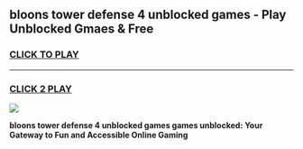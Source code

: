 
## bloons tower defense 4 unblocked games - Play Unblocked Gmaes & Free
<h3>
<a href="https://premium.freeplayer.one?title=bloons_tower_defense_4_unblocked_games&ref=20F">CLICK TO PLAY</a></h3>
<hr>

<h3>
<a href="https://premium.freeplayer.one?title=bloons_tower_defense_4_unblocked_games&ref=20F">CLICK 2 PLAY</a>
  
</h3>

<a href="https://premium.freeplayer.one?title=bloons_tower_defense_4_unblocked_games&ref=20F/"><img src="https://clearcache.store/games.png"></a>


**bloons tower defense 4 unblocked games games unblocked: Your Gateway to Fun and Accessible Online Gaming**
